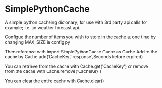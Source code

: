 # SimplePythonCache
A simple python cacheing dictonary; for use with 3rd party api calls for example; i.e. an weather forecast api.

Configue the number of items you wish to store in the cache at one time by changing MAX_SIZE in config.py

Then reference with import SimplePythonCache.Cache as Cache
Add to the cache by Cache.add('CacheKey','response',Seconds before expired)

You can retrieve from the cache with Cache.get('CacheKey') or remove from the cache with Cache.remove('CacheKey')

You can clear the entire cache with Cache.clear()
